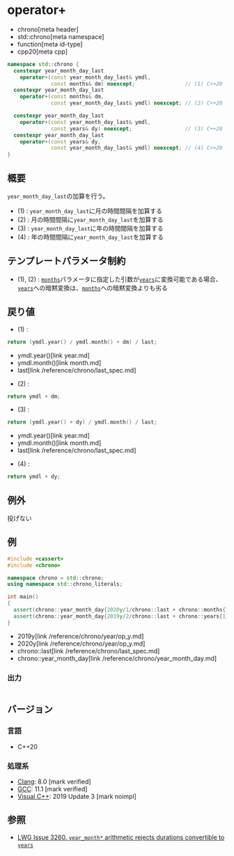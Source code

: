 # operator+
* chrono[meta header]
* std::chrono[meta namespace]
* function[meta id-type]
* cpp20[meta cpp]

```cpp
namespace std::chrono {
  constexpr year_month_day_last
    operator+(const year_month_day_last& ymdl,
              const months& dm) noexcept;                // (1) C++20
  constexpr year_month_day_last
    operator+(const months& dm,
              const year_month_day_last& ymdl) noexcept; // (2) C++20

  constexpr year_month_day_last
    operator+(const year_month_day_last& ymdl,
              const years& dy) noexcept;                 // (3) C++20
  constexpr year_month_day_last
    operator+(const years& dy,
              const year_month_day_last& ymdl) noexcept; // (4) C++20
}
```

## 概要
`year_month_day_last`の加算を行う。

- (1) : `year_month_day_last`に月の時間間隔を加算する
- (2) : 月の時間間隔に`year_month_day_last`を加算する
- (3) : `year_month_day_last`に年の時間間隔を加算する
- (4) : 年の時間間隔に`year_month_day_last`を加算する


## テンプレートパラメータ制約
- (1), (2) : [`months`](/reference/chrono/duration_aliases.md)パラメータに指定した引数が[`years`](/reference/chrono/duration_aliases.md)に変換可能である場合、[`years`](/reference/chrono/duration_aliases.md)への暗黙変換は、[`months`](/reference/chrono/duration_aliases.md)への暗黙変換よりも劣る


## 戻り値
- (1) :

```cpp
return (ymdl.year() / ymdl.month() + dm) / last;
```
* ymdl.year()[link year.md]
* ymdl.month()[link month.md]
* last[link /reference/chrono/last_spec.md]


- (2) :

```cpp
return ymdl + dm;
```

- (3) :

```cpp
return (ymdl.year() + dy) / ymdl.month() / last;
```
* ymdl.year()[link year.md]
* ymdl.month()[link month.md]
* last[link /reference/chrono/last_spec.md]

- (4) :

```cpp
return ymdl + dy;
```


## 例外
投げない


## 例
```cpp example
#include <cassert>
#include <chrono>

namespace chrono = std::chrono;
using namespace std::chrono_literals;

int main()
{
  assert(chrono::year_month_day{2020y/1/chrono::last + chrono::months{1}} == 2020y/2/29);
  assert(chrono::year_month_day{2019y/2/chrono::last + chrono::years{1}} == 2020y/2/29);
}
```
* 2019y[link /reference/chrono/year/op_y.md]
* 2020y[link /reference/chrono/year/op_y.md]
* chrono::last[link /reference/chrono/last_spec.md]
* chrono::year_month_day[link /reference/chrono/year_month_day.md]

### 出力
```
```

## バージョン
### 言語
- C++20

### 処理系
- [Clang](/implementation.md#clang): 8.0 [mark verified]
- [GCC](/implementation.md#gcc): 11.1 [mark verified]
- [Visual C++](/implementation.md#visual_cpp): 2019 Update 3 [mark noimpl]


## 参照
- [LWG Issue 3260. `year_month*` arithmetic rejects durations convertible to `years`](http://www.open-std.org/jtc1/sc22/wg21/docs/papers/2020/p2117r0.html#3260)
